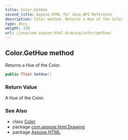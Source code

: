 ```yaml
---
title: Color.GetHue
second_title: Aspose.HTML for Java API Reference
description: Color method. Returns a Hue of the Color
type: docs
weight: 330
url: /java/com.aspose.html.drawing/color/gethue/
---
```

## Color.GetHue method

Returns a Hue of the Color.

```java
public float GetHue()
```

### Return Value

A Hue of the Color.

### See Also

* class [Color](../)
* package [com.aspose.html.Drawing](../../color/)
* package [Aspose.HTML](../../../)
